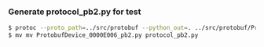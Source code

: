 ### Generate protocol_pb2.py for test

```bash
$ protoc --proto_path=../src/protobuf --python_out=. ../src/protobuf/ProtobufDevice_0000E006.proto
$ mv mv ProtobufDevice_0000E006_pb2.py protocol_pb2.py
```